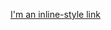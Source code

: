 [I'm an inline-style link](https://fonts.google.com/?selection.family=Monoton|Press+Start+2P&query=monoto)
